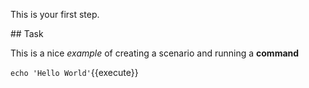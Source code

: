 This is your first step.

## Task

This is a nice _example_ of creating a scenario and running a **command**

`echo 'Hello World'`{{execute}}
